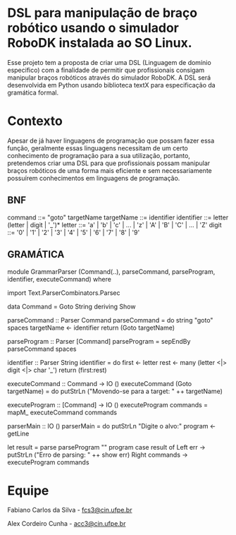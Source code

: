 # DSL para manipulação de braço robótico usando o simulador RoboDK instalada ao SO Linux.

Esse projeto tem a proposta de criar uma DSL (Linguagem de domínio especifico) com a finalidade de permitir que profissionais consigam manipular braços robóticos através do simulador RoboDK. A DSL será desenvolvida em Python usando biblioteca textX para especificação da gramática formal.

 # Contexto

Apesar de já haver linguagens de programação que possam fazer essa função, geralmente essas linguagens necessitam de um certo conhecimento de programação para a sua utilização, portanto, pretendemos criar uma DSL para que profissionais possam manipular braços robóticos de uma forma mais eficiente e sem necessariamente possuírem conhecimentos em linguagens de programação.

## BNF

command         ::= "goto" targetName
targetName      ::= identifier
identifier      ::= letter (letter | digit | '_')*
letter          ::= 'a' | 'b' | 'c' | ... | 'z' | 'A' | 'B' | 'C' | ... | 'Z'
digit           ::= '0' | '1' | '2' | '3' | '4' | '5' | '6' | '7' | '8' | '9'

## GRAMÁTICA

module GrammarParser (Command(..), parseCommand, parseProgram, identifier, executeCommand) where

import Text.ParserCombinators.Parsec

data Command = Goto String deriving Show

parseCommand :: Parser Command
parseCommand = do
  string "goto"
  spaces
  targetName <- identifier
  return (Goto targetName)

parseProgram :: Parser [Command]
parseProgram = sepEndBy parseCommand spaces

identifier :: Parser String
identifier = do
  first <- letter
  rest <- many (letter <|> digit <|> char '_')
  return (first:rest)

executeCommand :: Command -> IO ()
executeCommand (Goto targetName) = do
  putStrLn ("Movendo-se para a target: " ++ targetName)
  
executeProgram :: [Command] -> IO ()
executeProgram commands = mapM_ executeCommand commands

parserMain :: IO ()
parserMain = do
  putStrLn "Digite o alvo:"
  program <- getLine

  let result = parse parseProgram "" program
  case result of
    Left err -> putStrLn ("Erro de parsing: " ++ show err)
    Right commands -> executeProgram commands

# Equipe

Fabiano Carlos da Silva - fcs3@cin.ufpe.br

Alex Cordeiro Cunha - acc3@cin.ufpe.br
